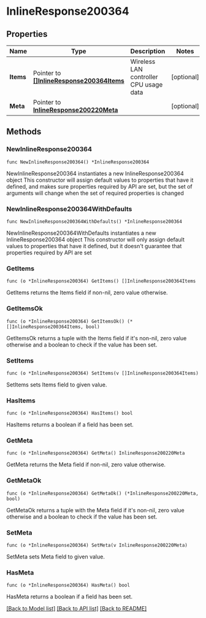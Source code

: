 # InlineResponse200364

## Properties

Name | Type | Description | Notes
------------ | ------------- | ------------- | -------------
**Items** | Pointer to [**[]InlineResponse200364Items**](InlineResponse200364Items.md) | Wireless LAN controller CPU usage data | [optional] 
**Meta** | Pointer to [**InlineResponse200220Meta**](InlineResponse200220Meta.md) |  | [optional] 

## Methods

### NewInlineResponse200364

`func NewInlineResponse200364() *InlineResponse200364`

NewInlineResponse200364 instantiates a new InlineResponse200364 object
This constructor will assign default values to properties that have it defined,
and makes sure properties required by API are set, but the set of arguments
will change when the set of required properties is changed

### NewInlineResponse200364WithDefaults

`func NewInlineResponse200364WithDefaults() *InlineResponse200364`

NewInlineResponse200364WithDefaults instantiates a new InlineResponse200364 object
This constructor will only assign default values to properties that have it defined,
but it doesn't guarantee that properties required by API are set

### GetItems

`func (o *InlineResponse200364) GetItems() []InlineResponse200364Items`

GetItems returns the Items field if non-nil, zero value otherwise.

### GetItemsOk

`func (o *InlineResponse200364) GetItemsOk() (*[]InlineResponse200364Items, bool)`

GetItemsOk returns a tuple with the Items field if it's non-nil, zero value otherwise
and a boolean to check if the value has been set.

### SetItems

`func (o *InlineResponse200364) SetItems(v []InlineResponse200364Items)`

SetItems sets Items field to given value.

### HasItems

`func (o *InlineResponse200364) HasItems() bool`

HasItems returns a boolean if a field has been set.

### GetMeta

`func (o *InlineResponse200364) GetMeta() InlineResponse200220Meta`

GetMeta returns the Meta field if non-nil, zero value otherwise.

### GetMetaOk

`func (o *InlineResponse200364) GetMetaOk() (*InlineResponse200220Meta, bool)`

GetMetaOk returns a tuple with the Meta field if it's non-nil, zero value otherwise
and a boolean to check if the value has been set.

### SetMeta

`func (o *InlineResponse200364) SetMeta(v InlineResponse200220Meta)`

SetMeta sets Meta field to given value.

### HasMeta

`func (o *InlineResponse200364) HasMeta() bool`

HasMeta returns a boolean if a field has been set.


[[Back to Model list]](../README.md#documentation-for-models) [[Back to API list]](../README.md#documentation-for-api-endpoints) [[Back to README]](../README.md)



